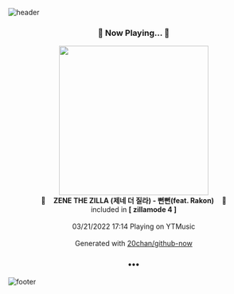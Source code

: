 ![header](https://capsule-render.vercel.app/api?type=wave&height=170&section=header&text=Hi.%20I'm%20SHIFT&fontColor=090707&fontAlignX=45&fontAlignY=65&fontSize=100)

<h3 align="center">🎵 Now Playing... 🎵</h3>
<p align="center">
  <a href="https://music.youtube.com/watch?v=79RAnduzYnY">
    <img width="300" src="https://lh3.googleusercontent.com/Jij7Oye6GIwxEj2yX9h1TIXDndmAoZf0kCYoNK-GZxvxI9rIh3lsH1OB49a23glNw6i237-Wc-aI83I">
  </a>
  <br>
  🎵&nbsp&nbsp&nbsp <b>ZENE THE ZILLA (제네 더 질라) - 뻔뻔(feat. Rakon)</b> &nbsp&nbsp&nbsp🎵
  <br>
  included in <b>[ zillamode 4 ]</b>
  
  <br />
  <br />
  03/21/2022 17:14 Playing on YTMusic
  <br />
  <br />
  Generated with <a href="https://github.com/20chan/github-now">20chan/github-now</a>
</p>

<h3 align="center">•••</h3>

![footer](https://capsule-render.vercel.app/api?type=wave&height=150&section=footer)
